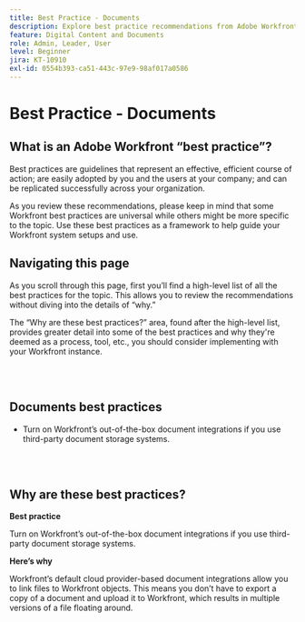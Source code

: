 ```yaml
---
title: Best Practice - Documents
description: Explore best practice recommendations from Adobe Workfront experts about setting up, managing, and using documents in Workfront.
feature: Digital Content and Documents
role: Admin, Leader, User
level: Beginner
jira: KT-10910
exl-id: 0554b393-ca51-443c-97e9-98af017a0586
---
```

# Best Practice - Documents

## What is an Adobe Workfront “best practice”? 

Best practices are guidelines that represent an effective, efficient course of action; are easily adopted by you and the users at your company; and can be replicated successfully across your organization. 

As you review these recommendations, please keep in mind that some Workfront best practices are universal while others might be more specific to the topic. Use these best practices as a framework to help guide your Workfront system setups and use.

## Navigating this page 

As you scroll through this page, first you’ll find a high-level list of all the best practices for the topic. This allows you to review the recommendations without diving into the details of “why.” 

The “Why are these best practices?” area, found after the high-level list, provides greater detail into some of the best practices and why they're deemed as a process, tool, etc., you should consider implementing with your Workfront instance. 

</br>
</br>

## Documents best practices 

* Turn on Workfront’s out-of-the-box document integrations if you use third-party document storage systems. 

</br>
</br>

## Why are these best practices? 

**Best practice**

Turn on Workfront’s out-of-the-box document integrations if you use third-party document storage systems. 

**Here’s why**

Workfront’s default cloud provider-based document integrations allow you to link files to Workfront objects. This means you don’t have to export a copy of a document and upload it to Workfront, which results in multiple versions of a file floating around.
